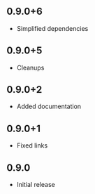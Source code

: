 ## 0.9.0+6
* Simplified dependencies

## 0.9.0+5
* Cleanups

## 0.9.0+2
* Added documentation

## 0.9.0+1
* Fixed links

## 0.9.0
* Initial release
